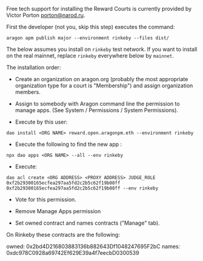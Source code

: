 Free tech support for installing the Reward Courts is currently provided by
Victor Porton <porton@narod.ru>.

First the developer (not you, skip this step) executes the command:
```
aragon apm publish major --environment rinkeby --files dist/
```

The below assumes you install on `rinkeby` test network. If you want to install
on the real mainnet, replace `rinkeby` everywhere below by `mainnet`.

The installation order:

* Create an organization on aragon.org (probably the most appropriate organization type for
a court is "Membership") and assign organization members.

* Assign to somebody with Aragon command line the permission to manage apps.
(See System / Permissions / System Permissions).

* Execute by this user:
```
dao install <ORG NAME> reward.open.aragonpm.eth --environment rinkeby
```

* Execute the following to find the new app <PROXY ADDRESS>:
```
npx dao apps <ORG NAME> --all --env rinkeby
```

* Execute:
```
dao acl create <ORG ADDRESS> <PROXY ADDRESS> JUDGE_ROLE 0xf2b29300165ecfea297aa5fd2c2b5c62f19b08ff 0xf2b29300165ecfea297aa5fd2c2b5c62f19b08ff --env rinkeby
```

* Vote for this permission.

* Remove Manage Apps permission

* Set owned contract and names contracts ("Manage" tab).

On Rinkeby these contracts are the following:

owned: 0x2bd4D216803883136b882643Df1048247695F2bC
names: 0xdc978C0928a69742Ef629E39a4f7eecbD0300539
